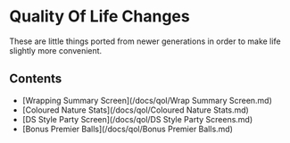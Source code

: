# Quality Of Life Changes

These are little things ported from newer generations in order to make life slightly more convenient.

## Contents
- [Wrapping Summary Screen](/docs/qol/Wrap Summary Screen.md)
- [Coloured Nature Stats](/docs/qol/Coloured Nature Stats.md)
- [DS Style Party Screen](/docs/qol/DS Style Party Screens.md)
- [Bonus Premier Balls](/docs/qol/Bonus Premier Balls.md)